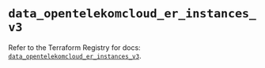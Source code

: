# `data_opentelekomcloud_er_instances_v3`

Refer to the Terraform Registry for docs: [`data_opentelekomcloud_er_instances_v3`](https://registry.terraform.io/providers/opentelekomcloud/opentelekomcloud/1.36.49/docs/data-sources/er_instances_v3).
